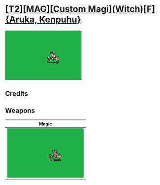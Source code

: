 # [\[T2\]\[MAG\]\[Custom Magi\]\(Witch\)\[F\]{Aruka, Kenpuhu}](./)

<img src="./6.%20Magic/Magic_000.png" alt="[T2][MAG][Custom Magi](Witch)[F]{Aruka, Kenpuhu} standing" />

## Credits



## Weapons


|Magic |
|  :---: |
| <img alt="Magic animation" src="./6.%20Magic/Magic.gif" /> |
